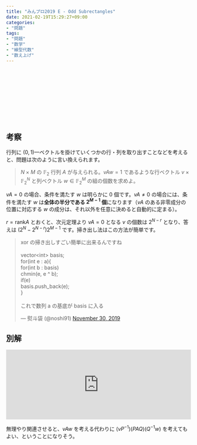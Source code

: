 ```yaml
---
title: "みんプロ2019 E - Odd Subrectangles"
date: 2021-02-19T15:29:27+09:00
categories:
- "問題"
tags:
- "問題"
- "数学"
- "線型代数"
- "数え上げ"
---
```


<div class="iframely-embed"><div class="iframely-responsive" style="height: 140px; padding-bottom: 0;"><a href="https://atcoder.jp/contests/yahoo-procon2019-qual/tasks/yahoo_procon2019_qual_e" data-iframely-url="//cdn.iframe.ly/LkBzFTY"></a></div></div><script async src="//cdn.iframe.ly/embed.js" charset="utf-8"></script>

## 考察

行列に $(0,1)$—ベクトルを掛けていくつかの行・列を取り出すことなどを考えると、問題は次のように言い換えられます。

> $N \times M$ の $\mathbb{F}_2$ 行列 $A$ が与えられる。$vAw=1$ であるような行ベクトル $v \times \mathbb{F}_2^N$ と列ベクトル $w \in \mathbb{F}_2^M$ の組の個数を求めよ。

$vA=0$ の場合、条件を満たす $w$ は明らかに $0$ 個です。$vA\neq0$ の場合には、条件を満たす $w$ は**全体の半分である $2^{M-1}$ 個**になります（$vA$ のある非零成分の位置に対応する $w$ の成分は、それ以外を任意に決めると自動的に定まる）。

$r=\mathrm{rank} A$ とおくと、次元定理より $vA=0$ となる $v$ の個数は $2^{N-r}$ となり、答えは $(2^N-2^{N-r})2^{M-1}$ です。掃き出し法はこの方法が簡単です。

<blockquote class="twitter-tweet"><p lang="ja" dir="ltr">xor の掃き出しすごい簡単に出来るんですね<br><br>vector&lt;int&gt; basis;<br>for(int e : a){<br> for(int b : basis)<br> chmin(e, e ^ b);<br> if(e)<br> basis.push_back(e);<br>}<br><br>これで数列 a の基底が basis に入る</p>&mdash; 熨斗袋 (@noshi91) <a href="https://twitter.com/noshi91/status/1200702280128856064?ref_src=twsrc%5Etfw">November 30, 2019</a></blockquote> <script async src="https://platform.twitter.com/widgets.js" charset="utf-8"></script>

## 別解

<iframe src="https://hatenablog-parts.com/embed?url=https%3A%2F%2Fdrken1215.hatenablog.com%2Fentry%2F2019%2F02%2F10%2F024200" style="border: 0; width: 100%; height: 190px;" allowfullscreen scrolling="no"></iframe>

無理やり関連させると、$vAw$ を考える代わりに $(vP^{-1})(PAQ)(Q^{-1}w)$ を考えてもよい、ということになりそう。
